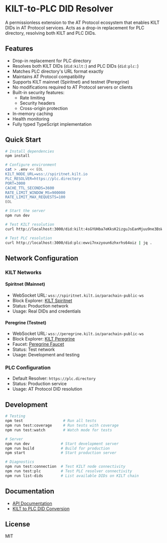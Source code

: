 # KILT-to-PLC DID Resolver

A permissionless extension to the AT Protocol ecosystem that enables KILT DIDs in AT Protocol services. Acts as a drop-in replacement for PLC directory, resolving both KILT and PLC DIDs.

## Features

- Drop-in replacement for PLC directory
- Resolves both KILT DIDs (`did:kilt:`) and PLC DIDs (`did:plc:`)
- Matches PLC directory's URL format exactly
- Maintains AT Protocol compatibility
- Supports KILT mainnet (Spiritnet) and testnet (Peregrine)
- No modifications required to AT Protocol servers or clients
- Built-in security features:
  - Rate limiting
  - Security headers
  - Cross-origin protection
- In-memory caching
- Health monitoring
- Fully typed TypeScript implementation

## Quick Start

```bash
# Install dependencies
npm install

# Configure environment
cat > .env << EOL
KILT_NODE_URL=wss://spiritnet.kilt.io
PLC_RESOLVER=https://plc.directory
PORT=3000
CACHE_TTL_SECONDS=3600
RATE_LIMIT_WINDOW_MS=900000
RATE_LIMIT_MAX_REQUESTS=100
EOL

# Start the server
npm run dev

# Test KILT resolution
curl http://localhost:3000/did:kilt:4sGYUHba7eKksK2izguJsEanMjuu9ne3BsWDG6Vf9MTTt8Db | jq . 

# Test PLC resolution
curl http://localhost:3000/did:plc:ewvi7nxzyoun6zhxrhs64oiz | jq . 
```

## Network Configuration

### KILT Networks

#### Spiritnet (Mainnet)
- WebSocket URL: `wss://spiritnet.kilt.io/parachain-public-ws`
- Block Explorer: [KILT Spiritnet](https://spiritnet.subscan.io/)
- Status: Production network
- Usage: Real DIDs and credentials

#### Peregrine (Testnet)
- WebSocket URL: `wss://peregrine.kilt.io/parachain-public-ws`
- Block Explorer: [KILT Peregrine](https://peregrine.subscan.io/)
- Faucet: [Peregrine Faucet](https://faucet.peregrine.kilt.io/)
- Status: Test network
- Usage: Development and testing

### PLC Configuration
- Default Resolver: `https://plc.directory`
- Status: Production service
- Usage: AT Protocol DID resolution

## Development

```bash
# Testing
npm test                  # Run all tests
npm run test:coverage     # Run tests with coverage
npm run test:watch        # Watch mode for tests

# Server
npm run dev              # Start development server
npm run build            # Build for production
npm start                # Start production server

# Diagnostics
npm run test:connection  # Test KILT node connectivity
npm run test:plc         # Test PLC resolver connectivity
npm run list-dids        # List available DIDs on KILT chain
```

## Documentation

- [API Documentation](docs/api.md)
- [KILT to PLC DID Conversion](docs/kilt-plc-did-conversion.md)

## License

MIT
